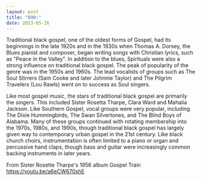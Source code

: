 ```yaml
---
layout: post
title: "890:"
date: 2023-05-26
---
```


Traditional black gospel, one of the oldest forms of Gospel, had its beginnings in the late 1920s and in the 1930s when Thomas A. Dorsey, the Blues pianist and composer, began writing songs with Christian lyrics, such as "Peace in the Valley". In addition to the blues, Spirituals were also a strong influence on traditional black gospel. The peak of popularity of the genre was in the 1950s and 1960s. The lead vocalists of groups such as The Soul Stirrers (Sam Cooke and later Johnnie Taylor) and The Pilgrim Travelers (Lou Rawls) went on to success as Soul singers.

Like most gospel music, the stars of traditional black gospel are primarily the singers. This included Sister Rosetta Tharpe, Clara Ward and Mahalia Jackson. Like Southern Gospel, vocal groups were very popular, including The Dixie Hummingbirds, The Swan Silvertones, and The Blind Boys of Alabama. Many of these groups continued with rotating membership into the 1970s, 1980s, and 1990s, though traditional black gospel has largely given way to contemporary urban gospel in the 21st century. Like black church choirs, instrumentation is often limited to a piano or organ and percussive hand claps, though bass and guitar were increasingly common backing instruments in later years.

From Sister Rosette Tharpe's 1956 album  Gospel Train  
https://youtu.be/a6eCW670shE
